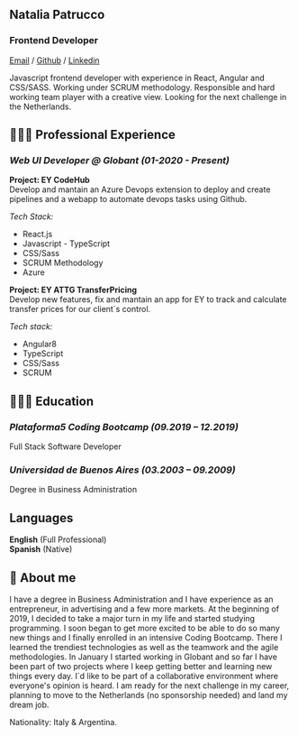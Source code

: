 ## Natalia Patrucco

### Frontend Developer

[Email](mailto:patrucconatalia@gmail.com) / [Github](https://www.github.com/nataliapatrucco) / [Linkedin](https://www.linkedin.com/in/nataliapatrucco)

Javascript frontend developer with experience in React, Angular and CSS/SASS.
Working under SCRUM methodology.
Responsible and hard working team player with a creative view.
Looking for the next challenge in the Netherlands.

## 👩🏼‍💻 Professional Experience

### _Web UI Developer @ Globant_ _(01-2020 - Present)_

**Project: EY CodeHub**\
Develop and mantain an Azure Devops extension to deploy and create pipelines and a webapp to automate devops tasks using Github.

_Tech Stack:_

- React.js
- Javascript - TypeScript
- CSS/Sass
- SCRUM Methodology
- Azure

**Project: EY ATTG TransferPricing**\
Develop new features, fix and mantain an app for EY to track and calculate transfer prices for our client`s control.

_Tech stack:_

- Angular8
- TypeScript
- CSS/Sass
- SCRUM


## 👩🏼‍🎓 Education

### _Plataforma5 Coding Bootcamp (09.2019 – 12.2019)_

Full Stack Software Developer

### _Universidad de Buenos Aires (03.2003 – 09.2009)_

Degree in Business Administration

## Languages

**English** (Full Professional)\
**Spanish** (Native)


## 📌 About me

I have a degree in Business Administration and I have experience as an entrepreneur, in advertising and a few more markets. At the beginning of 2019, I decided to take a major turn in my life and started studying programming. I soon began to get more excited to be able to do so many new things and I finally enrolled in an intensive Coding Bootcamp. There I learned the trendiest technologies as well as the teamwork and the agile methodologies. In January I started working in Globant and so far I have been part of two projects where I keep getting better and learning new things every day. I`d like to be part of a collaborative environment where everyone's opinion is heard. I am ready for the next challenge in my career, planning to move to the Netherlands (no sponsorship needed) and land my dream job.

Nationality: Italy & Argentina.